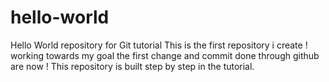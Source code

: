 # hello-world

Hello World repository for Git tutorial
This is the first repository i create ! working towards my goal
the first change and commit done through github are now !
This repository is built step by step in the tutorial.
